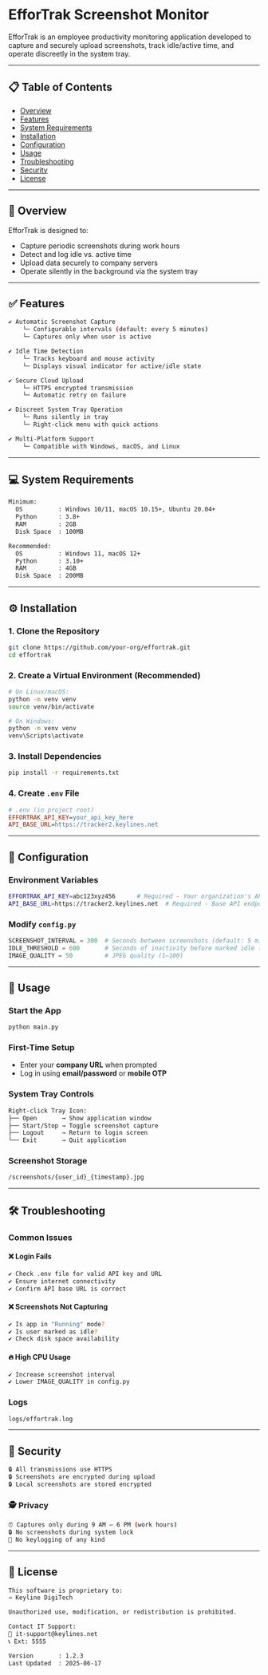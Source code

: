 
# EfforTrak Screenshot Monitor


EfforTrak is an employee productivity monitoring application developed to capture and securely upload screenshots, track idle/active time, and operate discreetly in the system tray.

---

## 📋 Table of Contents

- [Overview](#overview)
- [Features](#features)
- [System Requirements](#system-requirements)
- [Installation](#installation)
- [Configuration](#configuration)
- [Usage](#usage)
- [Troubleshooting](#troubleshooting)
- [Security](#security)
- [License](#license)

---

## 📌 Overview

EfforTrak is designed to:

- Capture periodic screenshots during work hours  
- Detect and log idle vs. active time  
- Upload data securely to company servers  
- Operate silently in the background via the system tray

---

## ✅ Features

```bash
✔ Automatic Screenshot Capture
    └─ Configurable intervals (default: every 5 minutes)
    └─ Captures only when user is active

✔ Idle Time Detection
    └─ Tracks keyboard and mouse activity
    └─ Displays visual indicator for active/idle state

✔ Secure Cloud Upload
    └─ HTTPS encrypted transmission
    └─ Automatic retry on failure

✔ Discreet System Tray Operation
    └─ Runs silently in tray
    └─ Right-click menu with quick actions

✔ Multi-Platform Support
    └─ Compatible with Windows, macOS, and Linux
```

---

## 💻 System Requirements

```bash
Minimum:
  OS          : Windows 10/11, macOS 10.15+, Ubuntu 20.04+
  Python      : 3.8+
  RAM         : 2GB
  Disk Space  : 100MB

Recommended:
  OS          : Windows 11, macOS 12+
  Python      : 3.10+
  RAM         : 4GB
  Disk Space  : 200MB
```

---

## ⚙️ Installation

### 1. Clone the Repository

```bash
git clone https://github.com/your-org/effortrak.git
cd effortrak
```

### 2. Create a Virtual Environment (Recommended)

```bash
# On Linux/macOS:
python -m venv venv
source venv/bin/activate

# On Windows:
python -m venv venv
venv\Scripts\activate
```

### 3. Install Dependencies

```bash
pip install -r requirements.txt
```

### 4. Create `.env` File

```ini
# .env (in project root)
EFFORTRAK_API_KEY=your_api_key_here
API_BASE_URL=https://tracker2.keylines.net
```

---

## 🔧 Configuration

### Environment Variables

```bash
EFFORTRAK_API_KEY=abc123xyz456      # Required - Your organization's API key
API_BASE_URL=https://tracker2.keylines.net  # Required - Base API endpoint
```

### Modify `config.py`

```python
SCREENSHOT_INTERVAL = 300  # Seconds between screenshots (default: 5 minutes)
IDLE_THRESHOLD = 600       # Seconds of inactivity before marked idle (default: 10 minutes)
IMAGE_QUALITY = 50         # JPEG quality (1–100)
```

---

## 🚀 Usage

### Start the App

```bash
python main.py
```

### First-Time Setup

- Enter your **company URL** when prompted  
- Log in using **email/password** or **mobile OTP**

### System Tray Controls

```bash
Right-click Tray Icon:
├── Open       → Show application window
├── Start/Stop → Toggle screenshot capture
├── Logout     → Return to login screen
└── Exit       → Quit application
```

### Screenshot Storage

```bash
/screenshots/{user_id}_{timestamp}.jpg
```

---

## 🛠️ Troubleshooting

### Common Issues

#### ❌ Login Fails
```bash
✔ Check .env file for valid API key and URL
✔ Ensure internet connectivity
✔ Confirm API base URL is correct
```

#### ❌ Screenshots Not Capturing
```bash
✔ Is app in "Running" mode?
✔ Is user marked as idle?
✔ Check disk space availability
```

#### 🔥 High CPU Usage
```bash
✔ Increase screenshot interval
✔ Lower IMAGE_QUALITY in config.py
```

### Logs

```bash
logs/effortrak.log
```

---

## 🔐 Security

```bash
🔒 All transmissions use HTTPS
🔒 Screenshots are encrypted during upload
🔒 Local screenshots are stored encrypted
```

### 🕵️ Privacy

```bash
⏰ Captures only during 9 AM – 6 PM (work hours)
🔒 No screenshots during system lock
🚫 No keylogging of any kind
```

---

## 📄 License

```bash
This software is proprietary to:
→ Keyline DigiTech

Unauthorized use, modification, or redistribution is prohibited.

Contact IT Support:
📧 it-support@keylines.net
📞 Ext: 5555

Version       : 1.2.3
Last Updated  : 2025-06-17
```

